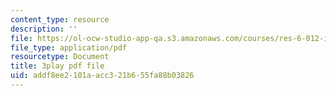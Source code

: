 ```yaml
---
content_type: resource
description: ''
file: https://ol-ocw-studio-app-qa.s3.amazonaws.com/courses/res-6-012-introduction-to-probability-spring-2018/addf8ee2101aacc321b655fa88b03826_PaI-oaOBHKU.pdf
file_type: application/pdf
resourcetype: Document
title: 3play pdf file
uid: addf8ee2-101a-acc3-21b6-55fa88b03826
---
```

